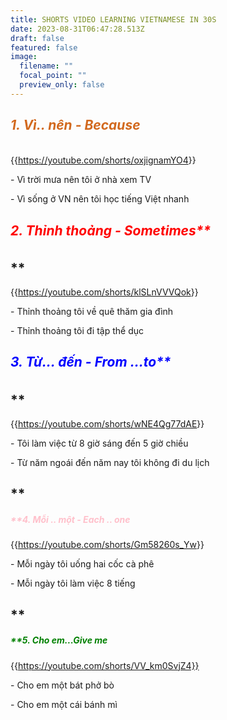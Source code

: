 ```yaml
---
title: SHORTS VIDEO LEARNING VIETNAMESE IN 30S
date: 2023-08-31T06:47:28.513Z
draft: false
featured: false
image:
  filename: ""
  focal_point: ""
  preview_only: false
---
```

## **<h5 style="color:chocolate;">1﻿. Vì.. nên - Because</h5>**

{{<https://youtube.com/shorts/oxjignamYO4>}}

\- V﻿ì trời mưa nên tôi ở nhà xem TV 

\- V﻿ì sống ở VN nên tôi học tiếng Việt nhanh 

## **<h5 style="color:red;"> 2.** T﻿hỉnh thoảng - Sometimes**</h5>**

{{<https://youtube.com/shorts/klSLnVVVQok>}}

\-﻿ Thỉnh thoảng tôi về quê thăm gia đình

\-﻿ Thỉnh thoảng tôi đi tập thể dục

## **<h5 style="color:blue;">** 3. T﻿ừ... đến - From ...to**</h5>**

{{<https://youtube.com/shorts/wNE4Qg77dAE>}}

\-﻿ Tôi làm việc từ 8 giờ sáng đến 5 giờ chiều

\-﻿ Từ năm ngoái đến năm nay tôi không đi du lịch

## **<h5 style="color:pink;">**4. M﻿ỗi .. một - Each .. one **</h5>**

{{<https://youtube.com/shorts/Gm58260s_Yw>}}

\-﻿ Mỗi ngày tôi uống hai cốc cà phê

\-﻿ Mỗi ngày tôi làm việc 8 tiếng

## **<h5 style="color:green;">**5. Cho em...Give me **</h5>**

{{https://youtube.com/shorts/VV_km0SvjZ4}}

\- Cho em một bát phở bò

\- Cho em một cái bánh mì